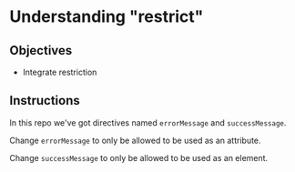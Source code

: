# Understanding "restrict"

## Objectives

- Integrate restriction

## Instructions

In this repo we've got directives named `errorMessage` and `successMessage`.

Change `errorMessage` to only be allowed to be used as an attribute.

Change `successMessage` to only be allowed to be used as an element.
